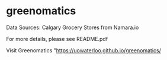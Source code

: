 # greenomatics

Data Sources: 
Calgary Grocery Stores from Namara.io 

For more details, please see README.pdf

Visit Greenomatics "https://uowaterloo.github.io/greenomatics/
